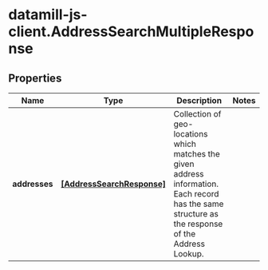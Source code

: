 # datamill-js-client.AddressSearchMultipleResponse

## Properties
Name | Type | Description | Notes
------------ | ------------- | ------------- | -------------
**addresses** | [**[AddressSearchResponse]**](AddressSearchResponse.md) | Collection of geo-locations which matches the given address information. Each record has the same structure as the response of the Address Lookup. | 



